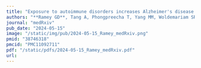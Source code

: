 ```yaml
---
title: "Exposure to autoimmune disorders increases Alzheimer's disease risk in a multi-site electronic health record analysis"
authors: "**Ramey GD**, Tang A, Phongpreecha T, Yang MM, Woldemariam SR, Oskotsky TT, Montine TJ, Allen I, Miller ZA, Aghaeepour N, **Capra JA&#42;**, Sirota M.&#42;"
journal: "medRxiv"
pub_date: "2024-05-15"
image: "/static/img/pub/2024-05-15_Ramey_medRxiv.png"
pmid: "38746318"
pmcid: "PMC11092711"
pdf: "/static/pdfs/2024-05-15_Ramey_medRxiv.pdf"
url: 
---
```

